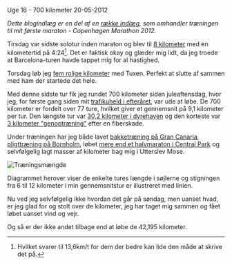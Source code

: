 Uge 16 - 700 kilometer
20-05-2012

*Dette blogindlæg er en del af en [række indlæg](/marathon.html), som omhandler træningen til mit første maraton - Copenhagen Marathon 2012.*

Tirsdag var sidste solotur inden maraton og blev til [8 kilometer](http://connect.garmin.com/activity/178536279) med en kilometertid på 4:24[^1]. Det er faktisk okay og glæder mig lidt, da jeg troede at Barcelona-turen havde tappet mig for al hastighed. 

Torsdag løb jeg [fem rolige kilometer](http://connect.garmin.com/activity/179045016) med Tuxen. Perfekt at slutte af sammen med ham der startede det hele.

Med denne sidste tur fik jeg rundet 700 kilometer siden juleaftensdag, hvor jeg, for første gang siden mit [trafikuheld i efteråret](http://log.logiskhave.dk/20111102_trafikuheld.html), var ude at løbe. De 700 kilometer er fordelt over 77 ture, hvilket giver et gennemsnit på 9,1 kilometer per tur. Den længste tur var [30,2 kilometer i dyrehaven](http://log.logiskhave.dk/2012/20120429_uge13.html) og den korteste var [3 kilometer "genoptræning"](http://log.logiskhave.dk/2012/20120318_uge7.html) efter en fiberskade.

Under træningen har jeg både lavet [bakketræning på Gran Canaria](http://log.logiskhave.dk/20120219_uge3.html), [pligttræning på Bornholm](http://connect.garmin.com/activity/140346329), løbet [mere end et halvmaraton i Central Park](/2012-04/uge-10.html) og selvfølgelig lagt masser af kilometer bag mig i Utterslev Mose.

![Træningsmængde](https://logiskhave.dk/static/201205_maraton_traening.png)

Diagrammet herover viser de enkelte tures længde i søjlerne og stigningen fra 6 til 12 kilometer i min gennemsnitstur er illustreret med linien. 

Nu ved jeg selvfølgelig ikke hvordan det går på søndag, men uanset hvad, er jeg glad for og stolt over de kilometer, jeg har taget mig sammen og fået løbet uanset vind og vejr.

Og så er der ikke andet tilbage end at løbe de 42,195 kilometer.

[^1]: Hvilket svarer til 13,6km/t for dem der bedre kan lide den måde at skrive det på.
